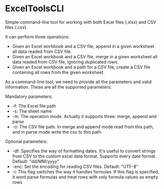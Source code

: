 # ExcelToolsCLI

Simple command-line tool for working with both Excel files (.xlsx) and CSV files (.csv).

It can perform three operations:
  - Given an Excel workbook and a CSV file, append in a given worksheet all data readed from CSV file.
  - Given an Excel workbook and a CSV file, merge in a given worksheet all data readed from CSV file, ignoring duplicated rows.
  - Given an Excel workbook and a path for a CSV file, create a CSV file containing all rows from the given worksheet.

As a command-line tool, we need to provide all the parameters and valid information. These are all the supported parameters:

Mandatory parameters:
  - -f: The Excel file path
  - -s: The sheet name
  - -m: The operation mode. Actually it supports three: merge, append and parse
  - -o: The CSV file path. In merge and append mode read from this path, and in parse mode write the csv to this path.

Optional parameters:
  - -df: Specifies the way of formatting dates. It's useful to convert strings from CSV to the custom excel date format. Supports every date format. Default: "dd/MM/yyyy"
  - -enc: Set the encoding for reading CSV files. Default: "UTF-8"
  - -i: This flag switches the way it handles formulas. If this flag is specified, it wont parse formulas and treat rows with only formula values as empty rows

